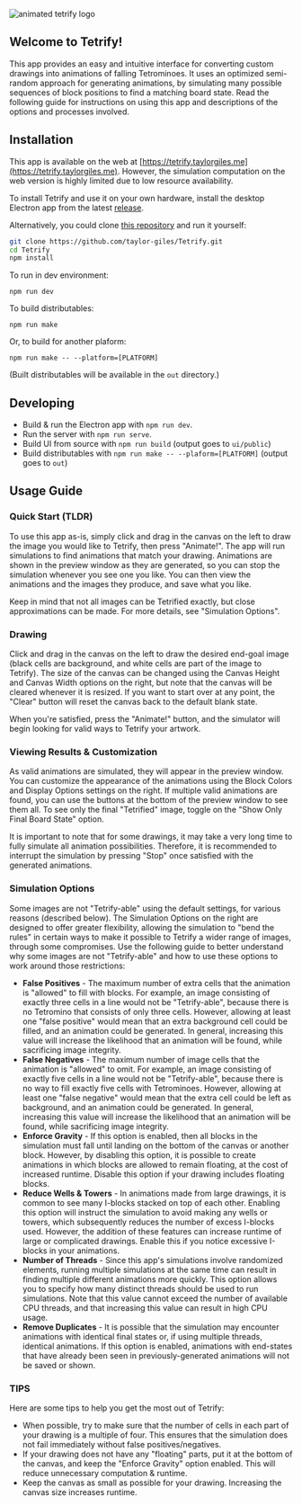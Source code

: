 ![animated tetrify logo](logo/logo_fast_dark.gif)

Welcome to Tetrify!
-------------------

This app provides an easy and intuitive interface for converting custom drawings into animations of falling Tetrominoes. It uses an optimized semi-random approach for generating animations, by simulating many possible sequences of block positions to find a matching board state. Read the following guide for instructions on using this app and descriptions of the options and processes involved.

Installation
------------
This app is available on the web at [https://tetrify.taylorgiles.me](https://tetrify.taylorgiles.me). However, the simulation computation on the web version is highly limited due to low resource availability. 

To install Tetrify and use it on your own hardware, install the desktop Electron app from the latest [release](https://github.com/taylor-giles/Tetrify/releases).

Alternatively, you could clone [this repository](https://github.com/taylor-giles/Tetrify) and run it yourself:
```bash
git clone https://github.com/taylor-giles/Tetrify.git
cd Tetrify
npm install
```

To run in dev environment:
```
npm run dev
```

To build distributables:
```
npm run make
```
Or, to build for another plaform:
```
npm run make -- --platform=[PLATFORM]
```
(Built distributables will be available in the `out` directory.)

Developing
----------
* Build & run the Electron app with `npm run dev`.
* Run the server with `npm run serve`.
* Build UI from source with `npm run build` (output goes to `ui/public`)
* Build distributables with `npm run make -- --plaform=[PLATFORM]` (output goes to `out`)

Usage Guide
-----------
### Quick Start (TLDR)

To use this app as-is, simply click and drag in the canvas on the left to draw the image you would like to Tetrify, then press "Animate!". The app will run simulations to find animations that match your drawing. Animations are shown in the preview window as they are generated, so you can stop the simulation whenever you see one you like. You can then view the animations and the images they produce, and save what you like.

Keep in mind that not all images can be Tetrified exactly, but close approximations can be made. For more details, see "Simulation Options".

### Drawing

Click and drag in the canvas on the left to draw the desired end-goal image (black cells are background, and white cells are part of the image to Tetrify). The size of the canvas can be changed using the Canvas Height and Canvas Width options on the right, but note that the canvas will be cleared whenever it is resized. If you want to start over at any point, the "Clear" button will reset the canvas back to the default blank state.

When you're satisfied, press the "Animate!" button, and the simulator will begin looking for valid ways to Tetrify your artwork.  

### Viewing Results & Customization

As valid animations are simulated, they will appear in the preview window. You can customize the appearance of the animations using the Block Colors and Display Options settings on the right. If multiple valid animations are found, you can use the buttons at the bottom of the preview window to see them all. To see only the final "Tetrified" image, toggle on the "Show Only Final Board State" option.

It is important to note that for some drawings, it may take a very long time to fully simulate all animation possibilities. Therefore, it is recommended to interrupt the simulation by pressing "Stop" once satisfied with the generated animations.

### Simulation Options

Some images are not "Tetrify-able" using the default settings, for various reasons (described below). The Simulation Options on the right are designed to offer greater flexibility, allowing the simulation to "bend the rules" in certain ways to make it possible to Tetrify a wider range of images, through some compromises. Use the following guide to better understand why some images are not "Tetrify-able" and how to use these options to work around those restrictions:

*   **False Positives** - The maximum number of extra cells that the animation is "allowed" to fill with blocks. For example, an image consisting of exactly three cells in a line would not be "Tetrify-able", because there is no Tetromino that consists of only three cells. However, allowing at least one "false positive" would mean that an extra background cell could be filled, and an animation could be generated. In general, increasing this value will increase the likelihood that an animation will be found, while sacrificing image integrity.
*   **False Negatives** - The maximum number of image cells that the animation is "allowed" to omit. For example, an image consisting of exactly five cells in a line would not be "Tetrify-able", because there is no way to fill exactly five cells with Tetrominoes. However, allowing at least one "false negative" would mean that the extra cell could be left as background, and an animation could be generated. In general, increasing this value will increase the likelihood that an animation will be found, while sacrificing image integrity.
*   **Enforce Gravity** - If this option is enabled, then all blocks in the simulation must fall until landing on the bottom of the canvas or another block. However, by disabling this option, it is possible to create animations in which blocks are allowed to remain floating, at the cost of increased runtime. Disable this option if your drawing includes floating blocks.
*   **Reduce Wells & Towers** - In animations made from large drawings, it is common to see many I-blocks stacked on top of each other. Enabling this option will instruct the simulation to avoid making any wells or towers, which subsequently reduces the number of excess I-blocks used. However, the addition of these features can increase runtime of large or complicated drawings. Enable this if you notice excessive I-blocks in your animations.
*   **Number of Threads** - Since this app's simulations involve randomized elements, running multiple simulations at the same time can result in finding multiple different animations more quickly. This option allows you to specify how many distinct threads should be used to run simulations. Note that this value cannot exceed the number of available CPU threads, and that increasing this value can result in high CPU usage.
*   **Remove Duplicates** - It is possible that the simulation may encounter animations with identical final states or, if using multiple threads, identical animations. If this option is enabled, animations with end-states that have already been seen in previously-generated animations will not be saved or shown.

### TIPS
Here are some tips to help you get the most out of Tetrify:

*   When possible, try to make sure that the number of cells in each part of your drawing is a multiple of four. This ensures that the simulation does not fail immediately without false positives/negatives.
*   If your drawing does not have any "floating" parts, put it at the bottom of the canvas, and keep the "Enforce Gravity" option enabled. This will reduce unnecessary computation & runtime.
*   Keep the canvas as small as possible for your drawing. Increasing the canvas size increases runtime.
